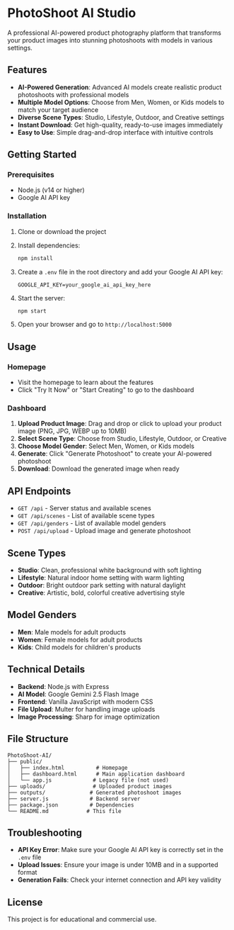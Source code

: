 # PhotoShoot AI Studio

A professional AI-powered product photography platform that transforms your product images into stunning photoshoots with models in various settings.

## Features

- **AI-Powered Generation**: Advanced AI models create realistic product photoshoots with professional models
- **Multiple Model Options**: Choose from Men, Women, or Kids models to match your target audience
- **Diverse Scene Types**: Studio, Lifestyle, Outdoor, and Creative settings
- **Instant Download**: Get high-quality, ready-to-use images immediately
- **Easy to Use**: Simple drag-and-drop interface with intuitive controls

## Getting Started

### Prerequisites

- Node.js (v14 or higher)
- Google AI API key

### Installation

1. Clone or download the project
2. Install dependencies:
   ```bash
   npm install
   ```

3. Create a `.env` file in the root directory and add your Google AI API key:
   ```
   GOOGLE_API_KEY=your_google_ai_api_key_here
   ```

4. Start the server:
   ```bash
   npm start
   ```

5. Open your browser and go to `http://localhost:5000`

## Usage

### Homepage
- Visit the homepage to learn about the features
- Click "Try It Now" or "Start Creating" to go to the dashboard

### Dashboard
1. **Upload Product Image**: Drag and drop or click to upload your product image (PNG, JPG, WEBP up to 10MB)
2. **Select Scene Type**: Choose from Studio, Lifestyle, Outdoor, or Creative
3. **Choose Model Gender**: Select Men, Women, or Kids models
4. **Generate**: Click "Generate Photoshoot" to create your AI-powered photoshoot
5. **Download**: Download the generated image when ready

## API Endpoints

- `GET /api` - Server status and available scenes
- `GET /api/scenes` - List of available scene types
- `GET /api/genders` - List of available model genders
- `POST /api/upload` - Upload image and generate photoshoot

## Scene Types

- **Studio**: Clean, professional white background with soft lighting
- **Lifestyle**: Natural indoor home setting with warm lighting
- **Outdoor**: Bright outdoor park setting with natural daylight
- **Creative**: Artistic, bold, colorful creative advertising style

## Model Genders

- **Men**: Male models for adult products
- **Women**: Female models for adult products  
- **Kids**: Child models for children's products

## Technical Details

- **Backend**: Node.js with Express
- **AI Model**: Google Gemini 2.5 Flash Image
- **Frontend**: Vanilla JavaScript with modern CSS
- **File Upload**: Multer for handling image uploads
- **Image Processing**: Sharp for image optimization

## File Structure

```
PhotoShoot-AI/
├── public/
│   ├── index.html          # Homepage
│   ├── dashboard.html      # Main application dashboard
│   └── app.js             # Legacy file (not used)
├── uploads/               # Uploaded product images
├── outputs/              # Generated photoshoot images
├── server.js             # Backend server
├── package.json          # Dependencies
└── README.md            # This file
```

## Troubleshooting

- **API Key Error**: Make sure your Google AI API key is correctly set in the `.env` file
- **Upload Issues**: Ensure your image is under 10MB and in a supported format
- **Generation Fails**: Check your internet connection and API key validity

## License

This project is for educational and commercial use.
